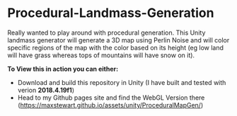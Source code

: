 # Procedural-Landmass-Generation
 Really wanted to play around with procedural generation.
 This Unity landmass generator will generate a 3D map using Perlin Noise and will color specific regions of the map with the
 color based on its height (eg low land will have grass whereas tops of mountains will have snow on it).
 
 **To View this in action you can either:**
 - Download and build this repository in Unity (I have built and tested with verion **2018.4.19f1**)
 - Head to my Github pages site and find the WebGL Version there (https://maxstewart.github.io/assets/unity/ProceduralMapGen/)
